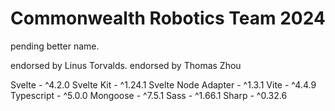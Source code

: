 # Commonwealth Robotics Team 2024

pending better name.

endorsed by Linus Torvalds.
endorsed by Thomas Zhou

Svelte - ^4.2.0
Svelte Kit - ^1.24.1
Svelte Node Adapter - ^1.3.1
Vite - ^4.4.9
Typescript - ^5.0.0
Mongoose - ^7.5.1
Sass - ^1.66.1
Sharp - ^0.32.6
